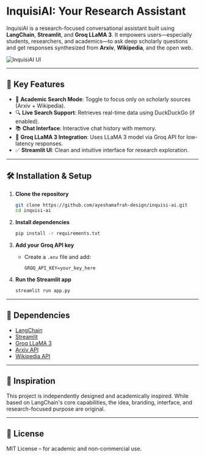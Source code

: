 # InquisiAI: Your Research Assistant

InquisiAI is a research-focused conversational assistant built using **LangChain**, **Streamlit**, and **Groq LLaMA 3**. It empowers users—especially students, researchers, and academics—to ask deep scholarly questions and get responses synthesized from **Arxiv**, **Wikipedia**, and the open web.

![InquisiAI UI](https://github.com/ayeshamafrah-design/inquisi-ai/blob/main/inquisi.png)

---

## 🎯 Key Features

- 🧠 **Academic Search Mode**: Toggle to focus only on scholarly sources (Arxiv + Wikipedia).
- 🔍 **Live Search Support**: Retrieves real-time data using DuckDuckGo (if enabled).
- 📚 **Chat Interface**: Interactive chat history with memory.
- 💬 **Groq LLaMA 3 Integration**: Uses LLaMA 3 model via Groq API for low-latency responses.
- ✅ **Streamlit UI**: Clean and intuitive interface for research exploration.

---

## 🛠️ Installation & Setup

1. **Clone the repository**
   ```bash
   git clone https://github.com/ayeshamafrah-design/inquisi-ai.git
   cd inquisi-ai
   ```

2. **Install dependencies**
   ```bash
   pip install -r requirements.txt
   ```

3. **Add your Groq API key**
   - Create a `.env` file and add:
     ```
     GROQ_API_KEY=your_key_here
     ```

4. **Run the Streamlit app**
   ```bash
   streamlit run app.py
   ```

---


## 📄 Dependencies

- [LangChain](https://python.langchain.com/)
- [Streamlit](https://streamlit.io/)
- [Groq LLaMA 3](https://groq.com/)
- [Arxiv API](https://arxiv.org/help/api/)
- [Wikipedia API](https://www.mediawiki.org/wiki/API:Main_page)

---

## 🧠 Inspiration

This project is independently designed and academically inspired. While based on LangChain's core capabilities, the idea, branding, interface, and research-focused purpose are original.

---


## 📜 License

MIT License – for academic and non-commercial use.
